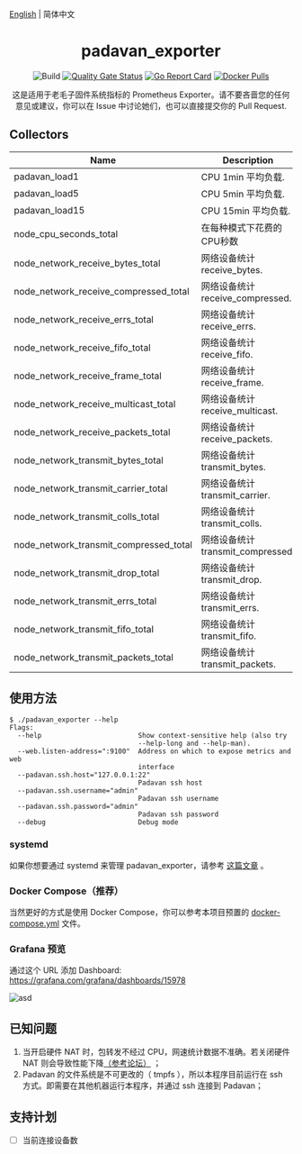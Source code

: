 [English](./README.md) | 简体中文
<h1 align="center">padavan_exporter</h1>

<div align="center">

![Build](https://github.com/Bpazy/padavan_exporter/workflows/Build/badge.svg)
[![Quality Gate Status](https://sonarcloud.io/api/project_badges/measure?project=Bpazy_padavan_exporter&metric=alert_status)](https://sonarcloud.io/dashboard?id=Bpazy_padavan_exporter)
[![Go Report Card](https://goreportcard.com/badge/github.com/Bpazy/padavan_exporter)](https://goreportcard.com/report/github.com/Bpazy/padavan_exporter)
[![Docker Pulls](https://img.shields.io/docker/pulls/bpazy/padavan_exporter)](https://hub.docker.com/r/bpazy/padavan_exporter)

这是适用于老毛子固件系统指标的 Prometheus Exporter。请不要吝啬您的任何意见或建议，你可以在 Issue 中讨论她们，也可以直接提交你的 Pull Request.
</div>

## Collectors
| Name                                   | Description                 |
|----------------------------------------|-----------------------------|
| padavan_load1                          | CPU 1min 平均负载.              | 
| padavan_load5                          | CPU 5min 平均负载.              | 
| padavan_load15                         | CPU 15min 平均负载.             | 
| node_cpu_seconds_total                 | 在每种模式下花费的CPU秒数              |
| node_network_receive_bytes_total       | 网络设备统计 receive_bytes.       |
| node_network_receive_compressed_total  | 网络设备统计 receive_compressed.  |
| node_network_receive_errs_total        | 网络设备统计 receive_errs.        |
| node_network_receive_fifo_total        | 网络设备统计 receive_fifo.        |
| node_network_receive_frame_total       | 网络设备统计 receive_frame.       |
| node_network_receive_multicast_total   | 网络设备统计 receive_multicast.   |
| node_network_receive_packets_total     | 网络设备统计 receive_packets.     |
| node_network_transmit_bytes_total      | 网络设备统计 transmit_bytes.      |
| node_network_transmit_carrier_total    | 网络设备统计 transmit_carrier.    |
| node_network_transmit_colls_total      | 网络设备统计 transmit_colls.      |
| node_network_transmit_compressed_total | 网络设备统计 transmit_compressed. |
| node_network_transmit_drop_total       | 网络设备统计 transmit_drop.       |
| node_network_transmit_errs_total       | 网络设备统计 transmit_errs.       |
| node_network_transmit_fifo_total       | 网络设备统计 transmit_fifo.       |
| node_network_transmit_packets_total    | 网络设备统计 transmit_packets.    |

## 使用方法
```shell
$ ./padavan_exporter --help
Flags:
  --help                        Show context-sensitive help (also try
                                --help-long and --help-man).
  --web.listen-address=":9100"  Address on which to expose metrics and web
                                interface
  --padavan.ssh.host="127.0.0.1:22"
                                Padavan ssh host
  --padavan.ssh.username="admin"
                                Padavan ssh username
  --padavan.ssh.password="admin"
                                Padavan ssh password
  --debug                       Debug mode
```

### systemd
如果你想要通过 systemd 来管理 padavan_exporter，请参考 [这篇文章](https://blog.csdn.net/hanziyuan08/article/details/107749078) 。

### Docker Compose（推荐）
当然更好的方式是使用 Docker Compose，你可以参考本项目预置的 [docker-compose.yml](./docker-compose.yml) 文件。

### Grafana 预览
通过这个 URL 添加 Dashboard: https://grafana.com/grafana/dashboards/15978

![asd](https://user-images.githubusercontent.com/9838749/160107401-1afbcb8a-8338-476a-8f0e-ed7d801e37b7.png)


## 已知问题
1. 当开启硬件 NAT 时，包转发不经过 CPU，网速统计数据不准确。若关闭硬件 NAT 则会导致性能下降[（参考论坛）](https://www.right.com.cn/forum/thread-4043290-1-1.html) ；
2. Padavan 的文件系统是不可更改的（ tmpfs ），所以本程序目前运行在 ssh 方式。即需要在其他机器运行本程序，并通过 ssh 连接到 Padavan；

## 支持计划
- [ ] 当前连接设备数
